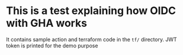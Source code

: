 # This is a test explaining how OIDC with GHA works

It contains sample action and terraform code in the `tf/` directory. JWT token is printed for the demo purpose

